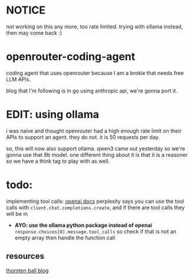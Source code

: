 # NOTICE
not working on this any more, too rate limited. trying with ollama instead, then may come back :)
# openrouter-coding-agent
coding agent that uses openrouter because I am a brokie that needs free LLM APIs.

blog that I'm following is in go using anthropic api, we're gonna port it.
# EDIT: using ollama
i was naive and thought openrouter had a high enough rate limit on their APIs to support an agent. they do not. it is 50 requests per day.

so, this will now also support ollama. qwen3 came out yesterday so we're gonna use that 8b model. one different thing about it is that it is a reasoner so we have a think tag to play with as well.
# todo:
implementing tool calls:
[openai docs](https://platform.openai.com/docs/guides/function-calling?api-mode=responses#handling-function-calls)
perplexity says you can use the tool calls with `client.chat.completions.create`, and if there are tool calls they will be in
- __AYO: use the ollama python package instead of openai__
`response.choices[0].message.tool_calls` so check if that is not an empty array then handle the function call
## resources
[thorsten ball blog](https://ampcode.com/how-to-build-an-agent)
